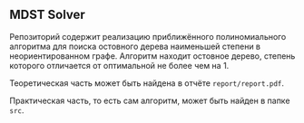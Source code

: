 ## MDST Solver

Репозиторий содержит реализацию приближённого полиномиального алгоритма для поиска остовного дерева наименьшей степени в неориентированном графе. Алгоритм находит остовное дерево, степень которого отличается от оптимальной не более чем на 1.

Теоретическая часть может быть найдена в отчёте `report/report.pdf`.

Практическая часть, то есть сам алгоритм, может быть найден в папке `src`.